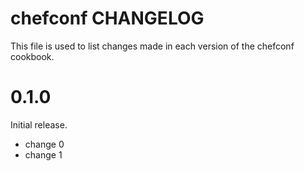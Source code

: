 # chefconf CHANGELOG

This file is used to list changes made in each version of the chefconf cookbook.

# 0.1.0

Initial release.

- change 0
- change 1

